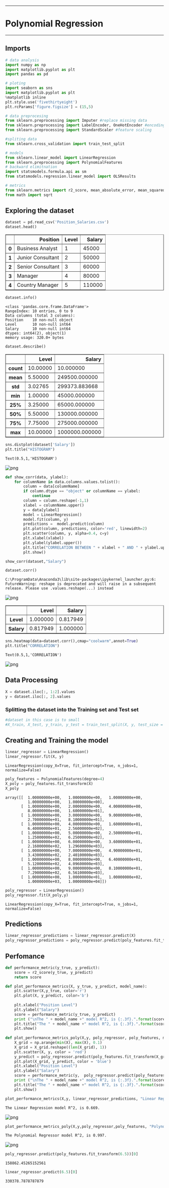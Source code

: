 
___
# Polynomial Regression
___

## Imports


```python
# data analysis
import numpy as np
import matplotlib.pyplot as plt
import pandas as pd

# ploting
import seaborn as sns
import matplotlib.pyplot as plt
%matplotlib inline
plt.style.use('fivethirtyeight')
plt.rcParams['figure.figsize'] = (15,5)

# data preprocesing
from sklearn.preprocessing import Imputer #replace missing data
from sklearn.preprocessing import LabelEncoder, OneHotEncoder #encoding categorical data
from sklearn.preprocessing import StandardScaler #feature scaling

#spliting data
from sklearn.cross_validation import train_test_split

# models
from sklearn.linear_model import LinearRegression
from sklearn.preprocessing import PolynomialFeatures
# backward elimitnation
import statsmodels.formula.api as sm
from statsmodels.regression.linear_model import OLSResults

# metrics
from sklearn.metrics import r2_score, mean_absolute_error, mean_squared_error
from math import sqrt
```

## Exploring the dataset


```python
dataset = pd.read_csv('Position_Salaries.csv')
dataset.head()
```




<div>
<style>
    .dataframe thead tr:only-child th {
        text-align: right;
    }

    .dataframe thead th {
        text-align: left;
    }

    .dataframe tbody tr th {
        vertical-align: top;
    }
</style>
<table border="1" class="dataframe">
  <thead>
    <tr style="text-align: right;">
      <th></th>
      <th>Position</th>
      <th>Level</th>
      <th>Salary</th>
    </tr>
  </thead>
  <tbody>
    <tr>
      <th>0</th>
      <td>Business Analyst</td>
      <td>1</td>
      <td>45000</td>
    </tr>
    <tr>
      <th>1</th>
      <td>Junior Consultant</td>
      <td>2</td>
      <td>50000</td>
    </tr>
    <tr>
      <th>2</th>
      <td>Senior Consultant</td>
      <td>3</td>
      <td>60000</td>
    </tr>
    <tr>
      <th>3</th>
      <td>Manager</td>
      <td>4</td>
      <td>80000</td>
    </tr>
    <tr>
      <th>4</th>
      <td>Country Manager</td>
      <td>5</td>
      <td>110000</td>
    </tr>
  </tbody>
</table>
</div>




```python
dataset.info()
```

    <class 'pandas.core.frame.DataFrame'>
    RangeIndex: 10 entries, 0 to 9
    Data columns (total 3 columns):
    Position    10 non-null object
    Level       10 non-null int64
    Salary      10 non-null int64
    dtypes: int64(2), object(1)
    memory usage: 320.0+ bytes
    


```python
dataset.describe()
```




<div>
<style>
    .dataframe thead tr:only-child th {
        text-align: right;
    }

    .dataframe thead th {
        text-align: left;
    }

    .dataframe tbody tr th {
        vertical-align: top;
    }
</style>
<table border="1" class="dataframe">
  <thead>
    <tr style="text-align: right;">
      <th></th>
      <th>Level</th>
      <th>Salary</th>
    </tr>
  </thead>
  <tbody>
    <tr>
      <th>count</th>
      <td>10.00000</td>
      <td>10.000000</td>
    </tr>
    <tr>
      <th>mean</th>
      <td>5.50000</td>
      <td>249500.000000</td>
    </tr>
    <tr>
      <th>std</th>
      <td>3.02765</td>
      <td>299373.883668</td>
    </tr>
    <tr>
      <th>min</th>
      <td>1.00000</td>
      <td>45000.000000</td>
    </tr>
    <tr>
      <th>25%</th>
      <td>3.25000</td>
      <td>65000.000000</td>
    </tr>
    <tr>
      <th>50%</th>
      <td>5.50000</td>
      <td>130000.000000</td>
    </tr>
    <tr>
      <th>75%</th>
      <td>7.75000</td>
      <td>275000.000000</td>
    </tr>
    <tr>
      <th>max</th>
      <td>10.00000</td>
      <td>1000000.000000</td>
    </tr>
  </tbody>
</table>
</div>




```python
sns.distplot(dataset['Salary'])
plt.title("HISTOGRAM")
```




    Text(0.5,1,'HISTOGRAM')




![png](output_7_1.png)



```python
def show_corr(data, ylabel):
    for columnName in data.columns.values.tolist():
        column = data[columnName]
        if column.dtype == "object" or columnName == ylabel:
            continue
        column = column.reshape(-1,1)
        xlabel = columnName.upper()
        y = data[ylabel]
        model = LinearRegression()
        model.fit(column, y)
        predictions =  model.predict(column)
        plt.plot(column, predictions, color='red', linewidth=2)
        plt.scatter(column, y, alpha=0.4, c=y)
        plt.xlabel(xlabel)
        plt.ylabel(ylabel.upper())
        plt.title("CORRELATION BETWEEN " + xlabel + " AND " + ylabel.upper())
        plt.show()

show_corr(dataset,"Salary")

dataset.corr()
```

    C:\ProgramData\Anaconda3\lib\site-packages\ipykernel_launcher.py:6: FutureWarning: reshape is deprecated and will raise in a subsequent release. Please use .values.reshape(...) instead
      
    


![png](output_8_1.png)





<div>
<style>
    .dataframe thead tr:only-child th {
        text-align: right;
    }

    .dataframe thead th {
        text-align: left;
    }

    .dataframe tbody tr th {
        vertical-align: top;
    }
</style>
<table border="1" class="dataframe">
  <thead>
    <tr style="text-align: right;">
      <th></th>
      <th>Level</th>
      <th>Salary</th>
    </tr>
  </thead>
  <tbody>
    <tr>
      <th>Level</th>
      <td>1.000000</td>
      <td>0.817949</td>
    </tr>
    <tr>
      <th>Salary</th>
      <td>0.817949</td>
      <td>1.000000</td>
    </tr>
  </tbody>
</table>
</div>




```python
sns.heatmap(data=dataset.corr(),cmap="coolwarm",annot=True)
plt.title("CORRELATION")
```




    Text(0.5,1,'CORRELATION')




![png](output_9_1.png)


## Data Processing


```python
X = dataset.iloc[:, 1:2].values
y = dataset.iloc[:, 2].values
```

### Splitting the dataset into the Training set and Test set


```python
#dataset in this case is to small
#X_train, X_test, y_train, y_test = train_test_split(X, y, test_size = 0.2, random_state = 0)
```

## Creating and Training the model


```python
linear_regressor = LinearRegression()
linear_regressor.fit(X, y)
```




    LinearRegression(copy_X=True, fit_intercept=True, n_jobs=1, normalize=False)




```python
poly_features = PolynomialFeatures(degree=4)
X_poly = poly_features.fit_transform(X)
X_poly
```




    array([[  1.00000000e+00,   1.00000000e+00,   1.00000000e+00,
              1.00000000e+00,   1.00000000e+00],
           [  1.00000000e+00,   2.00000000e+00,   4.00000000e+00,
              8.00000000e+00,   1.60000000e+01],
           [  1.00000000e+00,   3.00000000e+00,   9.00000000e+00,
              2.70000000e+01,   8.10000000e+01],
           [  1.00000000e+00,   4.00000000e+00,   1.60000000e+01,
              6.40000000e+01,   2.56000000e+02],
           [  1.00000000e+00,   5.00000000e+00,   2.50000000e+01,
              1.25000000e+02,   6.25000000e+02],
           [  1.00000000e+00,   6.00000000e+00,   3.60000000e+01,
              2.16000000e+02,   1.29600000e+03],
           [  1.00000000e+00,   7.00000000e+00,   4.90000000e+01,
              3.43000000e+02,   2.40100000e+03],
           [  1.00000000e+00,   8.00000000e+00,   6.40000000e+01,
              5.12000000e+02,   4.09600000e+03],
           [  1.00000000e+00,   9.00000000e+00,   8.10000000e+01,
              7.29000000e+02,   6.56100000e+03],
           [  1.00000000e+00,   1.00000000e+01,   1.00000000e+02,
              1.00000000e+03,   1.00000000e+04]])




```python
poly_regressor = LinearRegression()
poly_regressor.fit(X_poly,y)
```




    LinearRegression(copy_X=True, fit_intercept=True, n_jobs=1, normalize=False)



## Predictions


```python
linear_regressor_predictions = linear_regressor.predict(X)
poly_regressor_predictions = poly_regressor.predict(poly_features.fit_transform(X))
```

## Perfomance


```python
def performance_metric(y_true, y_predict):
    score = r2_score(y_true, y_predict)
    return score

def plot_performance_metrics(X, y_true, y_predict, model_name):
    plt.scatter(X,y_true, color='r')
    plt.plot(X, y_predict, color='b')
    
    plt.xlabel("Position Level")
    plt.ylabel("Salary")
    score = performance_metric(y_true, y_predict)
    print ("\nThe " + model_name +" model R^2, is {:.3f}.".format(score))
    plt.title("The " + model_name +" model R^2, is {:.3f}.".format(score))
    plt.show()
    
def plot_performance_metrics_poly(X,y, poly_regressor, poly_features, model_name):
    X_grid = np.arange(min(X), max(X), 0.1)
    X_grid = X_grid.reshape((len(X_grid), 1))
    plt.scatter(X, y, color = 'red')
    y_predict = poly_regressor.predict(poly_features.fit_transform(X_grid))
    plt.plot(X_grid, y_predict, color = 'blue')
    plt.xlabel("Position Level")
    plt.ylabel("Salary")
    score = performance_metric(y,  poly_regressor.predict(poly_features.fit_transform(X)))
    print ("\nThe " + model_name +" model R^2, is {:.3f}.".format(score))
    plt.title("The " + model_name +" model R^2, is {:.3f}.".format(score))
    plt.show()

```


```python
plot_performance_metrics(X,y, linear_regressor_predictions, "Linear Regression")
```

    
    The Linear Regression model R^2, is 0.669.
    


![png](output_22_1.png)



```python
plot_performance_metrics_poly(X,y,poly_regressor,poly_features, "Polynomial Regressor")
```

    
    The Polynomial Regressor model R^2, is 0.997.
    


![png](output_23_1.png)



```python
poly_regressor.predict(poly_features.fit_transform(6.5))[0]
```




    158862.45265152561




```python
linear_regressor.predict(6.5)[0]
```




    330378.7878787879


